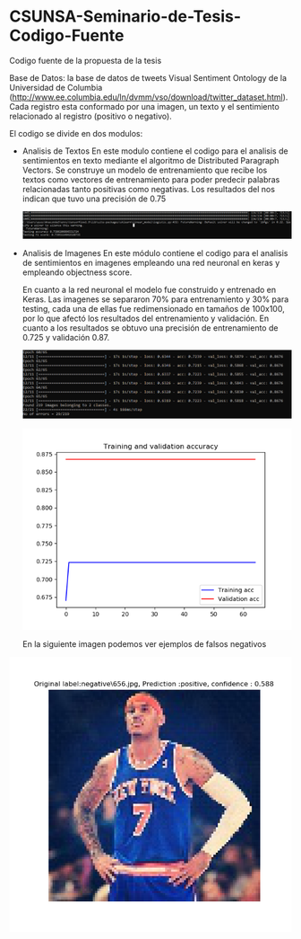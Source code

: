 # CSUNSA-Seminario-de-Tesis-Codigo-Fuente
Codigo fuente de la propuesta de la tesis

Base de Datos:
la base de datos de tweets Visual Sentiment Ontology de la Universidad de Columbia (http://www.ee.columbia.edu/ln/dvmm/vso/download/twitter_dataset.html). Cada registro esta conformado por una imagen, un texto y el sentimiento relacionado al registro (positivo o negativo).

El codigo se divide en dos modulos:
- Analisis de Textos
  En este modulo contiene el codigo para el analisis de sentimientos en texto mediante el algoritmo de Distributed Paragraph Vectors. Se construye un modelo de entrenamiento que recibe los textos como vectores de entrenamiento para poder predecir palabras relacionadas tanto positivas como negativas. Los resultados del nos indican que tuvo una precisión de 0.75
  
  ![alt text](https://github.com/diegodrg27/CSUNSA-Seminario-de-Tesis-Codigo-Fuente/blob/master/Analisis%20de%20Texto/testing%20result.PNG)
  
- Analisis de Imagenes
  En este módulo contiene el codigo para el analisis de sentimientos en imagenes empleando una red neuronal en keras y empleando objectness score.
  
  En cuanto a la red neuronal el modelo fue construido y entrenado en Keras. Las imagenes se separaron 70% para entrenamiento y 30% para testing, cada una de ellas fue redimensionado en tamaños de 100x100, por lo que afectó los resultados del entrenamiento y validación. En cuanto a los resultados se obtuvo una precisión de entrenamiento de 0.725 y validación 0.87. 
  
   ![alt text](https://github.com/diegodrg27/CSUNSA-Seminario-de-Tesis-Codigo-Fuente/blob/master/Analisis%20de%20Imagen/resultados/resultados.PNG)
  
  ![alt text](https://github.com/diegodrg27/CSUNSA-Seminario-de-Tesis-Codigo-Fuente/blob/master/Analisis%20de%20Imagen/resultados/accuracy.png)
  
  En la siguiente imagen podemos ver ejemplos de falsos negativos 

![alt text](https://github.com/diegodrg27/CSUNSA-Seminario-de-Tesis-Codigo-Fuente/blob/master/Analisis%20de%20Imagen/resultados/sam3.png)
